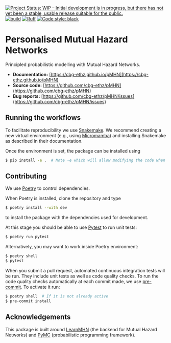 [![Project Status: WIP – Initial development is in progress, but there has not yet been a stable, usable release suitable for the public.](https://www.repostatus.org/badges/latest/wip.svg)](https://www.repostatus.org/#wip)
[![build](https://github.com/cbg-ethz/pMHN/actions/workflows/test.yml/badge.svg?branch=main)](https://github.com/cbg-ethz/pMHN/actions/workflows/test.yml)
[![Ruff](https://img.shields.io/endpoint?url=https://raw.githubusercontent.com/charliermarsh/ruff/main/assets/badge/v2.json)](https://github.com/charliermarsh/ruff)
[![Code style: black](https://img.shields.io/badge/code%20style-black-000000.svg)](https://github.com/psf/black)

# Personalised Mutual Hazard Networks

Principled probabilistic modelling with Mutual Hazard Networks.

  - **Documentation:** [https://cbg-ethz.github.io/pMHN](https://cbg-ethz.github.io/pMHN)
  - **Source code:** [https://github.com/cbg-ethz/pMHN](https://github.com/cbg-ethz/pMHN)
  - **Bug reports:** [https://github.com/cbg-ethz/pMHN/issues](https://github.com/cbg-ethz/pMHN/issues)

## Running the workflows

To facilitate reproducibility we use [Snakemake](https://snakemake.readthedocs.io/).
We recommend creating a new virtual environment (e.g., using [Micromamba](https://mamba.readthedocs.io/en/latest/user_guide/micromamba.html)) and installing Snakemake as described in their documentation.

Once the environment is set, the package can be installed using
```bash
$ pip install -e .  # Note -e which will allow modifying the code when needed
```

## Contributing

We use [Poetry](https://python-poetry.org/) to control dependencies.

When Poetry is installed, clone the repository and type

```bash
$ poetry install --with dev
```

to install the package with the dependencies used for development.

At this stage you should be able to use [Pytest](https://docs.pytest.org/) to run unit tests:

```bash
$ poetry run pytest
```

Alternatively, you may want to work inside Poetry environment:
```bash
$ poetry shell
$ pytest
```

When you submit a pull request, automated continuous integration tests will be run.
They include unit tests as well as code quality checks.
To run the code quality checks automatically at each commit made, we use [pre-commit](https://pre-commit.com/).
To activate it run:

```bash
$ poetry shell  # If it is not already active
$ pre-commit install
```

## Acknowledgements

This package is built around [LearnMHN](https://github.com/spang-lab/LearnMHN) (the backend for Mutual Hazard Networks) and [PyMC](https://www.pymc.io/) (probabilistic programming framework).

